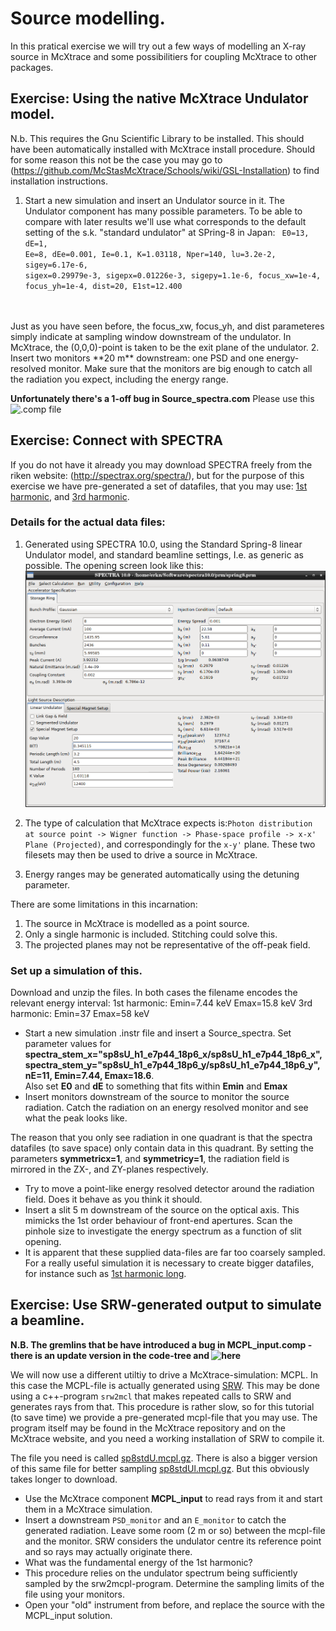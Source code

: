 # Source modelling.
In this pratical exercise we will try out a few ways of modelling an X-ray source in McXtrace and some possibilitiers for coupling McXtrace to other packages.

## Exercise: Using the native McXtrace Undulator model.
N.b. This requires the Gnu Scientific Library to be installed. This should have been automatically installed with McXtrace install procedure. Should for some reason this not be the case you may go to (https://github.com/McStasMcXtrace/Schools/wiki/GSL-Installation) to find installation instructions.
1. Start a new simulation and insert an Undulator source in it. The Undulator component has many possible parameters. To be able to compare with later results we'll use what corresponds to the default setting of the s.k. "standard undulator" at SPring-8 in Japan: <code>
    E0=13, dE=1, Ee=8, dEe=0.001, Ie=0.1, 
    K=1.03118, Nper=140, lu=3.2e-2, 
    sigey=6.17e-6, sigex=0.29979e-3, sigepx=0.01226e-3, sigepy=1.1e-6, 
    focus_xw=1e-4, focus_yh=1e-4, dist=20, 
    E1st=12.400
</code>
Just as you have seen  before, the focus_xw, focus_yh, and dist parameteres simply indicate at sampling window downstream of the undulator. In McXtrace, the (0,0,0)-point is taken to be the exit plane of the undulator.
2. Insert two monitors **20 m** downstream: one PSD and one energy-resolved monitor. Make sure that the monitors are big enough to catch all the radiation you expect, including the energy range. 

**Unfortunately there's a 1-off bug in Source_spectra.com** Please use this ![.comp file](data/Source_spectra.comp?raw=true)

## Exercise: Connect with SPECTRA
If you do not have it already you may download SPECTRA freely from the riken website: (http://spectrax.org/spectra/), but for the purpose of this exercise we have pre-generated a set of datafiles, that you may use: [1st harmonic](data/sp8sU_h1.zip?raw=true ""), and [3rd harmonic](data/sp8sU_h3.zip?raw=true "").

### Details for the actual data files:
1. Generated using SPECTRA 10.0, using the Standard Spring-8 linear Undulator model, and standard beamline settings, I.e. as generic as possible. The opening screen look like this:
![spectra main screen](images/spectra_main.png?raw=true "")

2. The type of calculation that McXtrace expects is:`Photon distribution at source point -> Wigner function -> Phase-space profile -> x-x' Plane (Projected)`, and correspondingly for the `x-y'` plane. These two filesets may then be used to drive a source in McXtrace.
3. Energy ranges may be generated automatically using the detuning parameter. 

There are some limitations in this incarnation:
1. The source in McXtrace is modelled as a point source.
2. Only a single harmonic is included. Stitching could solve this.
3. The projected planes may not be representative of the off-peak field. 

### Set up a simulation of this.
Download and unzip the files. In both cases the filename encodes the relevant energy interval:
1st harmonic: Emin=7.44 keV Emax=15.8 keV
3rd harmonic: Emin=37 Emax=58 keV

* Start a new simulation .instr file and insert a Source_spectra. Set parameter values for 
**spectra_stem_x="sp8sU_h1_e7p44_18p6_x/sp8sU_h1_e7p44_18p6_x",
 spectra_stem_y="sp8sU_h1_e7p44_18p6_y/sp8sU_h1_e7p44_18p6_y",
 nE=11, Emin=7.44, Emax=18.6**.  
 Also set **E0** and **dE** to something that fits within **Emin** and **Emax**
* Insert monitors downstream of the source to monitor the source radiation. Catch the radiation on an energy resolved monitor and see what the peak looks like.

The reason that you only see radiation in one quadrant is that the spectra datafiles (to save space) only contain data in this quadrant. By setting the parameters **symmetricx=1**, and **symmetricy=1**, the radiation field is mirrored in the ZX-, and ZY-planes respectively.

* Try to move a point-like energy resolved detector around the radiation field. Does it behave as you think it should.
* Insert a slit 5 m downstream of the source on the optical axis. This mimicks the 1st order behaviour of front-end apertures. Scan the pinhole size to investigate the energy spectrum as a function of slit opening.  
* It is apparent that these supplied data-files are far too coarsely sampled. For a really useful simulation it is necessary to create bigger datafiles, for instance such as [1st harmonic long](data/sp8sU_1h_3.zip).

## Exercise: Use SRW-generated output to simulate a beamline.

**N.B. The gremlins that be have introduced a bug in MCPL_input.comp - there is an update version in the code-tree and ![here](data/MCPL_input.comp)**

We will now use a different utiltiy to drive a McXtrace-simulation: MCPL. In this case the MCPL-file is actually generated using [SRW](https://www.github.com/ochubar/SRW). This may be done using a c++-program `srw2mcl` that makes repeated calls to SRW and generates rays from that. This procedure is rather slow, so for this tutorial (to save time) we provide a pre-generated mcpl-file that you may use. The program itself may be found in the McXtrace repository and on the  McXtrace website, and you need a working installation of SRW to compile it.

The file you need is called [sp8stdU.mcpl.gz](data/sp8stdU.mcpl.gz?raw=true ""). There is also a bigger version of this same file for better sampling [sp8stdUl.mcpl.gz](data/sp8stdUl.mcpl.gz?raw=true ""). But this obviously takes longer to download.

* Use the McXtrace component **MCPL_input** to read rays from it and start them in a McXtrace simulation. 
* Insert a downstream `PSD_monitor` and an `E_monitor` to catch the generated radiation. Leave some room (2 m or so) between the mcpl-file and the monitor. SRW considers the undulator centre its reference point and so rays may actually originate there. 
* What was the fundamental energy of the 1st harmonic?
* This procedure relies on the undulator spectrum being sufficiently sampled by the srw2mcpl-program. Determine the sampling limits of the file using your monitors. 
* Open your "old" instrument from before, and replace the source with the MCPL_input solution.
